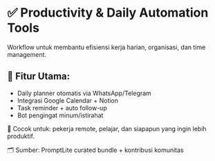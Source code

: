 # ✅ Productivity & Daily Automation Tools

Workflow untuk membantu efisiensi kerja harian, organisasi, dan time management.

## 🔧 Fitur Utama:
- Daily planner otomatis via WhatsApp/Telegram
- Integrasi Google Calendar + Notion
- Task reminder + auto follow-up
- Bot pengingat minum/istirahat

🧩 Cocok untuk: pekerja remote, pelajar, dan siapapun yang ingin lebih produktif.

🗂️ Sumber: PromptLite curated bundle + kontribusi komunitas

